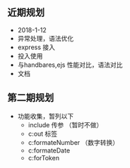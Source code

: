 ## 近期规划
* 2018-1-12
* 异常处理，语法优化
* express 接入
* 投入使用
* 与handbares,ejs 性能对比，语法对比
* 文档

## 第二期规划

* 功能收集，暂列以下
    * include 传参 （暂时不做）
    * c:out 标签 
    * c:formateNumber （数字转换）
    * c:formateDate
    * c:forToken 
    